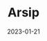 ---
title: "Arsip"
date: 2023-01-21
layout: "archives"
slug: "archives"
menu:
    main:
        weight: 2
        params: 
            icon: archives
---